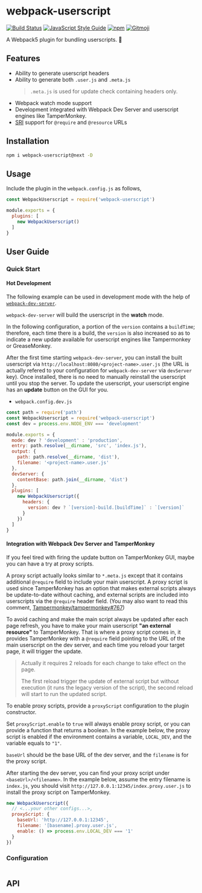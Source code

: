 # webpack-userscript
[![Build Status](https://travis-ci.org/momocow/webpack-userscript.svg?branch=master)](https://travis-ci.org/momocow/webpack-userscript)
[![JavaScript Style Guide](https://img.shields.io/badge/code_style-standard-brightgreen.svg)](https://standardjs.com)
[![npm](https://img.shields.io/npm/v/webpack-userscript.svg)](https://www.npmjs.com/webpack-userscript)
[![Gitmoji](https://img.shields.io/badge/gitmoji-%20😜%20😍-FFDD67.svg?style=flat-square)](https://gitmoji.carloscuesta.me/)

A Webpack5 plugin for bundling userscripts. 🙈

## Features
- Ability to generate userscript headers
- Ability to generate both `.user.js` and `.meta.js`
  > `.meta.js` is used for update check containing headers only.
- Webpack watch mode support
- Development integrated with Webpack Dev Server and userscript engines like TamperMonkey.
- [SRI](https://w3c.github.io/webappsec-subresource-integrity/) support for `@require` and `@resource` URLs

## Installation
```bash
npm i webpack-userscript@next -D
```

## Usage


Include the plugin in the `webpack.config.js` as follows,

```js
const WebpackUserscript = require('webpack-userscript')

module.exports = {
  plugins: [
    new WebpackUserscript()
  ]
}
```

## User Guide
### Quick Start

#### Hot Development
The following example can be used in development mode with the help of [`webpack-dev-server`](https://github.com/webpack/webpack-dev-server).

`webpack-dev-server` will build the userscript in the **watch** mode.

In the following configuration, a portion of the `version` contains a `buildTime`; therefore, each time there is a build, the `version` is also increased so as to indicate a new update available for userscript engines like Tampermonkey or GreaseMonkey.

After the first time starting `webpack-dev-server`, you can install the built userscript via `http://localhost:8080/<project-name>.user.js` (the URL is actually refered to your configuration for `webpack-dev-server` via `devServer` key). Once installed, there is no need to manually reinstall the userscript until you stop the server. To update the userscript, your userscript engine has an **update** button on the GUI for you.

- `webpack.config.dev.js`
```js
const path = require('path')
const WebpackUserscript = require('webpack-userscript')
const dev = process.env.NODE_ENV === 'development'

module.exports = {
  mode: dev ? 'development' : 'production',
  entry: path.resolve(__dirname, 'src', 'index.js'),
  output: {
    path: path.resolve(__dirname, 'dist'),
    filename: '<project-name>.user.js'
  },
  devServer: {
    contentBase: path.join(__dirname, 'dist')
  },
  plugins: [
    new WebpackUserscript({
      headers: {
        version: dev ? `[version]-build.[buildTime]` : `[version]`
      }
    })
  ]
}
```

#### Integration with Webpack Dev Server and TamperMonkey
If you feel tired with firing the update button on TamperMonkey GUI, maybe you can have a try at proxy scripts.

A proxy script actually looks similar to `*.meta.js` except that it contains additional `@require` field to include your main userscript. A proxy script is used since TamperMonkey has an option that makes external scripts always be update-to-date without caching, and external scripts are included into userscripts via the `@require` header field. (You may also want to read this comment, [Tampermonkey/tampermonkey#767](https://github.com/Tampermonkey/tampermonkey/issues/767#issuecomment-542813282))

To avoid caching and make the main script always be updated after each page refresh, you have to make your main userscript **"an external resource"** to TamperMonkey. That is where a proxy script comes in, it provides TamperMonkey with a `@require` field pointing to the URL of the main userscript on the dev server, and each time you reload your target page, it will trigger the update.

> Actually it requires 2 reloads for each change to take effect on the page.
>
> The first reload trigger the update of external script but without execution (it runs the legacy version of the script), the second reload will start to run the updated script.

To enable proxy scripts, provide a `proxyScript` configuration to the plugin constructor.

Set `proxyScript.enable` to `true` will always enable proxy script, or you can provide a function that returns a boolean. In the example below, the proxy script is enabled if the environment contains a variable, `LOCAL_DEV`, and the variable equals to `"1"`.

`baseUrl` should be the base URL of the dev server, and the `filename` is for the proxy script.

After starting the dev server, you can find your proxy script under `<baseUrl>/<filename>`. In the example below, assume the entry filename is `index.js`, you should visit `http://127.0.0.1:12345/index.proxy.user.js` to install the proxy script on TamperMonkey.

```js
new WebpackUserscript({
  // <...your other configs...>,
  proxyScript: {
    baseUrl: 'http://127.0.0.1:12345',
    filename: '[basename].proxy.user.js',
    enable: () => process.env.LOCAL_DEV === '1'
  }
})
```

### Configuration

```
```

## API
